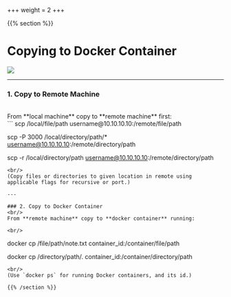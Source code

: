 +++
weight = 2
+++

{{% section %}}

# Copying to Docker Container


![](/images/docker/docker-copy-to.png)

---

### 1. Copy to Remote Machine
<br/>
From **local machine** copy to **remote machine** first:

<br/>
```
scp /local/file/path username@10.10.10.10:/remote/file/path

 
scp -P 3000 /local/directory/path/* username@10.10.10.10:/remote/directory/path


scp -r /local/directory/path username@10.10.10.10:/remote/directory/path
```
<br/>
(Copy files or directories to given location in remote using applicable flags for recursive or port.)

---

### 2. Copy to Docker Container
<br/>
From **remote machine** copy to **docker container** running:

<br/>
```
docker cp /file/path/note.txt container_id:/container/file/path


docker cp /directory/path/. container_id:/container/directory/path
```
<br/>
(Use `docker ps` for running Docker containers, and its id.)

{{% /section %}}
